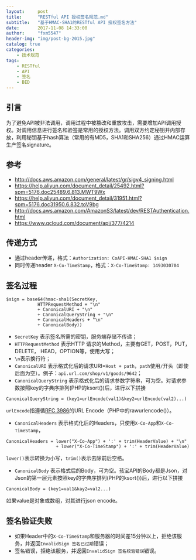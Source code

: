 ```yaml
---
layout:     post
title:      "RESTful API 授权签名规范.md"
subtitle:   "基于HMAC-SHA1的RESTful API 授权签名方法"
date:       2017-11-08 14:33:00
author:     "fxm5547"
header-img: "img/post-bg-2015.jpg"
catalog: true
categories:
    - 技术规范
tags:
    - RESTful
    - API
    - 签名
    - BED
---
```


## 引言
为了避免API被非法调用，调用过程中被篡改和重放攻击，需要增加API调用授权。对调用信息进行签名和验签是常用的授权方法。调用双方约定秘钥并内部存放，利用秘钥基于hash算法（常用的有MD5，SHA1和SHA256）通过HMAC运算生产签名signature。

## 参考
- http://docs.aws.amazon.com/general/latest/gr/sigv4_signing.html
- https://help.aliyun.com/document_detail/25492.html?spm=5176.doc25489.6.813.MWT9Wx
- https://help.aliyun.com/document_detail/31951.html?spm=5176.doc31950.6.832.toV9bg
- http://docs.aws.amazon.com/AmazonS3/latest/dev/RESTAuthentication.html
- https://www.qcloud.com/document/api/377/4214

## 传递方式
- 通过header传递，格式：`Authorization: CoAPI-HMAC-SHA1 $sign`
- 同时传递header `X-Co-TimeStamp`，格式：`X-Co-TimeStamp: 1493030704`

## 签名过程
```
$sign = base64(hmac-sha1(SecretKey,
            HTTPRequestMethod + "\n"
            + CanonicalURI + "\n"
            + CanonicalQueryString + "\n"
            + CanonicalHeaders + "\n"
            + CanonicalBody))
```
- `SecretKey` 表示签名所需的密钥，服务端存储不传递；
- `HTTPRequestMethod` 表示HTTP 请求的Method，主要有GET，POST，PUT，DELETE， HEAD，OPTION等，使用大写；
- `\n`表示换行符；
- `CanonicalURI` 表示格式化后的请求URI=`Host + path`，`path`使用`/`开头（即使后面为空）。例子：`api.url.com/shop/v1/goods/9642`；
- `CanonicalQueryString` 表示格式化后的请求参数字符串，可为空。对请求参数按照key的字典序排列(PHP的ksort())后，进行以下拼接
```
CanonicalQueryString = (key1=urlEncode(val1)&key2=urlEncode(val2)...)
```
`urlEncode`指遵循[RFC 3986](https://tools.ietf.org/html/rfc3986)的URL Encode（PHP中的rawurlencode()）。
- `CanonicalHeaders` 表示格式化后的Headers，只使用`X-Co-App`和`X-Co-TimeStamp`，
```
CanonicalHeaders = lower("X-Co-App") + ':' + trim(HeaderValue) + "\n"
                   + lower("X-Co-TimeStamp") + ':' + trim(HeaderValue)
```
`lower()`表示转换为小写，`trim()`表示去除前后空格。
- `CanonicalBody` 表示格式后的Body，可为空。孩宝API的Body都是Json，对Json的第一层元素按照key的字典序排列(PHP的ksort())后，进行以下拼接
```
CanonicalBody = (key1=val1&kay2=val2...)
```
如果value是对象或数组，对其进行json encode。
## 签名验证失败
-  如果Header中的`X-Co-TimeStamp`和服务器的时间差15分钟以上，拒绝该服务，并返回`InvalidSign 签名已过期`错误；
- 签名错误，拒绝该服务，并返回`InvalidSign 签名校验错误`错误。